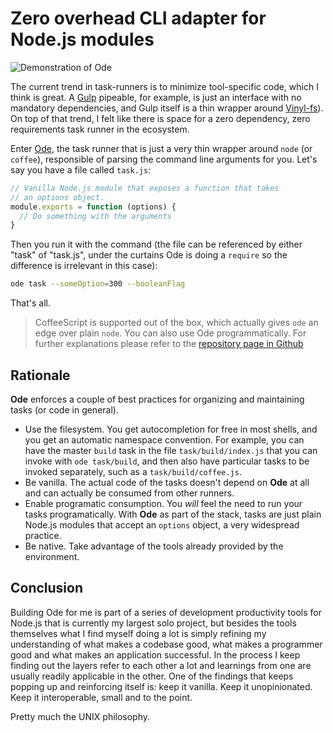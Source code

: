 Zero overhead CLI adapter for Node.js modules
=============================================

![Demonstration of Ode](http://g.recordit.co/NEXLyaPNWl.gif)

The current trend in task-runners is to minimize tool-specific code, which I think is great. A [Gulp](http://gulpjs.com) pipeable, for example, is just an interface with no mandatory dependencies, and Gulp itself is a thin wrapper around
[Vinyl-fs](https://github.com/wearefractal/vinyl-fs)). On top of that trend, I felt like there is space for a zero dependency, zero requirements task runner in the ecosystem.

Enter [Ode](https://github.com/xaviervia/ode), the task runner that is just a very thin wrapper around `node` (or `coffee`), responsible of parsing the command line arguments for you. Let's say you have a file called `task.js`:

```javascript
// Vanilla Node.js module that exposes a function that takes
// an options object.
module.exports = function (options) {
  // Do something with the arguments
}
```

Then you run it with the command (the file can be referenced by either "task" of "task.js", under the curtains Ode is doing a `require` so the difference is irrelevant in this case):

```sh
ode task --someOption=300 --booleanFlag
```

That's all.

> CoffeeScript is supported out of the box, which actually gives `ode` an edge over plain `node`. You can also use Ode programmatically.  For further explanations please refer to the [repository page in Github](https://github.com/xaviervia/ode)

Rationale
---------

**Ode** enforces a couple of best practices for organizing and maintaining tasks (or code in general).

- Use the filesystem. You get autocompletion for free in most shells, and you get an automatic namespace convention. For example, you can have the master `build` task in the file `task/build/index.js` that you can invoke with `ode task/build`, and then also have particular tasks to be invoked separately, such as a `task/build/coffee.js`.
- Be vanilla. The actual code of the tasks doesn't depend on **Ode** at all and can actually be consumed from other runners.
- Enable programatic consumption. You _will_ feel the need to run your tasks programatically. With **Ode** as part of the stack, tasks are just plain Node.js modules that accept an `options` object, a very widespread practice.
- Be native. Take advantage of the tools already provided by the environment.

Conclusion
----------

Building Ode for me is part of a series of development productivity
tools for Node.js that is currently my largest solo project, but besides the tools themselves what I find myself doing a lot is simply refining my understanding of what makes a codebase good, what makes a programmer good and what makes an application successful. In the process I keep finding out the layers refer to each other a lot and learnings from one are usually readily applicable in the other. One of the findings that keeps popping up and reinforcing itself is: keep it vanilla. Keep it unopinionated. Keep it interoperable, small and to the point.

Pretty much the UNIX philosophy.
